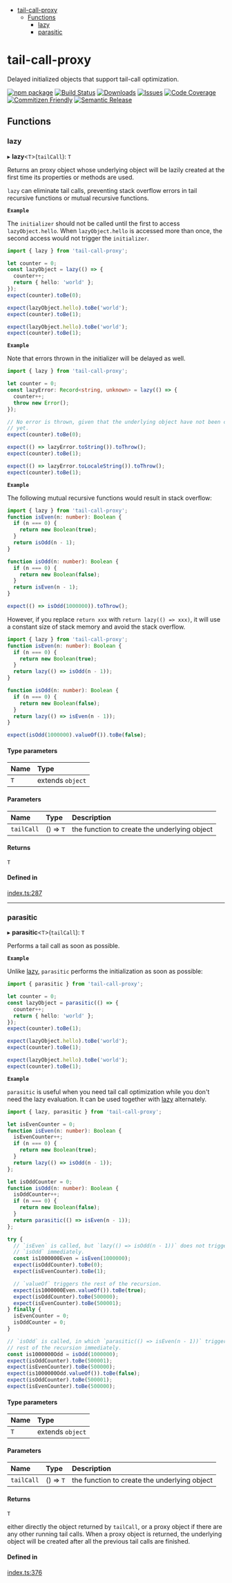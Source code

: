 <!-- START doctoc generated TOC please keep comment here to allow auto update -->
<!-- DON'T EDIT THIS SECTION, INSTEAD RE-RUN doctoc TO UPDATE -->


- [tail-call-proxy](#tail-call-proxy)
  - [Functions](#functions)
    - [lazy](#lazy)
    - [parasitic](#parasitic)

<!-- END doctoc generated TOC please keep comment here to allow auto update -->


<a name="readmemd"></a>

# tail-call-proxy

Delayed initialized objects that support tail-call optimization.

[![npm package][npm-img]][npm-url]
[![Build Status][build-img]][build-url]
[![Downloads][downloads-img]][downloads-url]
[![Issues][issues-img]][issues-url]
[![Code Coverage][codecov-img]][codecov-url]
[![Commitizen Friendly][commitizen-img]][commitizen-url]
[![Semantic Release][semantic-release-img]][semantic-release-url]

[build-img]:https://github.com/Atry/tail-call-proxy/actions/workflows/release.yml/badge.svg
[build-url]:https://github.com/Atry/tail-call-proxy/actions/workflows/release.yml
[downloads-img]:https://img.shields.io/npm/dt/tail-call-proxy
[downloads-url]:https://www.npmtrends.com/tail-call-proxy
[npm-img]:https://img.shields.io/npm/v/tail-call-proxy
[npm-url]:https://www.npmjs.com/package/tail-call-proxy
[issues-img]:https://img.shields.io/github/issues/Atry/tail-call-proxy
[issues-url]:https://github.com/Atry/tail-call-proxy/issues
[codecov-img]:https://codecov.io/gh/Atry/tail-call-proxy/branch/main/graph/badge.svg
[codecov-url]:https://codecov.io/gh/Atry/tail-call-proxy
[semantic-release-img]:https://img.shields.io/badge/%20%20%F0%9F%93%A6%F0%9F%9A%80-semantic--release-e10079.svg
[semantic-release-url]:https://github.com/semantic-release/semantic-release
[commitizen-img]:https://img.shields.io/badge/commitizen-friendly-brightgreen.svg
[commitizen-url]:http://commitizen.github.io/cz-cli/

## Functions

### lazy

▸ **lazy**<`T`\>(`tailCall`): `T`

Returns an proxy object whose underlying object will be lazily created
at the first time its properties or methods are used.

`lazy` can eliminate tail calls, preventing stack overflow errors in tail
recursive functions or mutual recursive functions.

**`Example`**

The `initializer` should not be called until the first to access
`lazyObject.hello`. When `lazyObject.hello` is accessed more than once,
the second access would not trigger the `initializer`.

```typescript doctest
import { lazy } from 'tail-call-proxy';

let counter = 0;
const lazyObject = lazy(() => {
  counter++;
  return { hello: 'world' };
});
expect(counter).toBe(0);

expect(lazyObject.hello).toBe('world');
expect(counter).toBe(1);

expect(lazyObject.hello).toBe('world');
expect(counter).toBe(1);
```

**`Example`**

Note that errors thrown in the initializer will be delayed as well.

```typescript doctest
import { lazy } from 'tail-call-proxy';

let counter = 0;
const lazyError: Record<string, unknown> = lazy(() => {
  counter++;
  throw new Error();
});

// No error is thrown, given that the underlying object have not been created
// yet.
expect(counter).toBe(0);

expect(() => lazyError.toString()).toThrow();
expect(counter).toBe(1);

expect(() => lazyError.toLocaleString()).toThrow();
expect(counter).toBe(1);
```

**`Example`**

The following mutual recursive functions would result in stack overflow:

```typescript doctest
import { lazy } from 'tail-call-proxy';
function isEven(n: number): Boolean {
  if (n === 0) {
    return new Boolean(true);
  }
  return isOdd(n - 1);
}

function isOdd(n: number): Boolean {
  if (n === 0) {
    return new Boolean(false);
  }
  return isEven(n - 1);
}

expect(() => isOdd(1000000)).toThrow();
```

However, if you replace `return xxx` with `return lazy(() => xxx)`, it will
use a constant size of stack memory and avoid the stack overflow.

```typescript doctest
import { lazy } from 'tail-call-proxy';
function isEven(n: number): Boolean {
  if (n === 0) {
    return new Boolean(true);
  }
  return lazy(() => isOdd(n - 1));
}

function isOdd(n: number): Boolean {
  if (n === 0) {
    return new Boolean(false);
  }
  return lazy(() => isEven(n - 1));
}

expect(isOdd(1000000).valueOf()).toBe(false);
```

#### Type parameters

| Name | Type |
| :------ | :------ |
| `T` | extends `object` |

#### Parameters

| Name | Type | Description |
| :------ | :------ | :------ |
| `tailCall` | () => `T` | the function to create the underlying object |

#### Returns

`T`

#### Defined in

[index.ts:287](https://github.com/Atry/tail-call-proxy/blob/bd1d28a/src/index.ts#L287)

___

### parasitic

▸ **parasitic**<`T`\>(`tailCall`): `T`

Performs a tail call as soon as possible.

**`Example`**

Unlike [lazy](#lazy), `parasitic` performs the initialization as soon as
possible:

```typescript doctest
import { parasitic } from 'tail-call-proxy';

let counter = 0;
const lazyObject = parasitic(() => {
  counter++;
  return { hello: 'world' };
});
expect(counter).toBe(1);

expect(lazyObject.hello).toBe('world');
expect(counter).toBe(1);

expect(lazyObject.hello).toBe('world');
expect(counter).toBe(1);
```

**`Example`**

`parasitic` is useful when you need tail call optimization while you don't
need the lazy evaluation. It can be used together with [lazy](#lazy)
alternately.

```typescript doctest
import { lazy, parasitic } from 'tail-call-proxy';

let isEvenCounter = 0;
function isEven(n: number): Boolean {
  isEvenCounter++;
  if (n === 0) {
    return new Boolean(true);
  }
  return lazy(() => isOdd(n - 1));
};

let isOddCounter = 0;
function isOdd(n: number): Boolean {
  isOddCounter++;
  if (n === 0) {
    return new Boolean(false);
  }
  return parasitic(() => isEven(n - 1));
};

try {
  // `isEven` is called, but `lazy(() => isOdd(n - 1))` does not trigger
  // `isOdd` immediately.
  const is1000000Even = isEven(1000000);
  expect(isOddCounter).toBe(0);
  expect(isEvenCounter).toBe(1);

  // `valueOf` triggers the rest of the recursion.
  expect(is1000000Even.valueOf()).toBe(true);
  expect(isOddCounter).toBe(500000);
  expect(isEvenCounter).toBe(500001);
} finally {
  isEvenCounter = 0;
  isOddCounter = 0;
}

// `isOdd` is called, in which `parasitic(() => isEven(n - 1))` triggers the
// rest of the recursion immediately.
const is1000000Odd = isOdd(1000000);
expect(isOddCounter).toBe(500001);
expect(isEvenCounter).toBe(500000);
expect(is1000000Odd.valueOf()).toBe(false);
expect(isOddCounter).toBe(500001);
expect(isEvenCounter).toBe(500000);
```

#### Type parameters

| Name | Type |
| :------ | :------ |
| `T` | extends `object` |

#### Parameters

| Name | Type | Description |
| :------ | :------ | :------ |
| `tailCall` | () => `T` | the function to create the underlying object |

#### Returns

`T`

either directly the object returned by `tailCall`, or a proxy
object if there are any other running tail calls. When a proxy object is
returned, the underlying object will be created after all the previous tail
calls are finished.

#### Defined in

[index.ts:376](https://github.com/Atry/tail-call-proxy/blob/bd1d28a/src/index.ts#L376)
